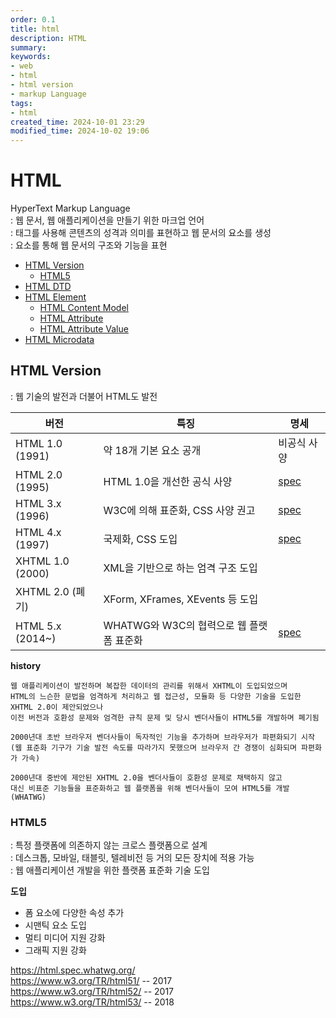```yaml
---
order: 0.1
title: html
description: HTML
summary:
keywords:
- web
- html
- html version
- markup Language
tags:
- html
created_time: 2024-10-01 23:29
modified_time: 2024-10-02 19:06
---
```


# HTML
HyperText Markup Language  
: 웹 문서, 웹 애플리케이션을 만들기 위한 마크업 언어  
: 태그를 사용해 콘텐츠의 성격과 의미를 표현하고 웹 문서의 요소를 생성  
: 요소를 통해 웹 문서의 구조와 기능을 표현  

- [HTML Version](#html-version)
  - [HTML5](#html5)
- [HTML DTD](./html-doctype.md)
- [HTML Element](./html-element.md)
  - [HTML Content Model](./html-content-model.md)
  - [HTML Attribute](./html-attribute.md)
  - [HTML Attribute Value](./html-attribute--value.md)
- [HTML Microdata](./html-microdata.md)



## HTML Version
: 웹 기술의 발전과 더불어 HTML도 발전

버전 | 특징 | 명세
---|---|---
HTML 1.0 (1991)  | 약 18개 기본 요소 공개 | 비공식 사양
HTML 2.0 (1995)  | HTML 1.0을 개선한 공식 사양 | [spec](https://www.w3.org/MarkUp/html-spec/html-spec_toc.html)
HTML 3.x (1996)  | W3C에 의해 표준화, CSS 사양 권고 | [spec](https://www.w3.org/TR/2018/SPSD-html32-20180315/)
HTML 4.x (1997)  | 국제화, CSS 도입 | [spec](https://www.w3.org/TR/1998/REC-html40-19980424/)
XHTML 1.0 (2000) | XML을 기반으로 하는 엄격 구조 도입  |
XHTML 2.0 (폐기) | XForm, XFrames, XEvents 등 도입 |
HTML 5.x (2014~) | WHATWG와 W3C의 협력으로 웹 플랫폼 표준화  | [spec](https://html.spec.whatwg.org/)


**history**
```
웹 애플리케이션이 발전하며 복잡한 데이터의 관리를 위해서 XHTML이 도입되었으며 
HTML의 느슨한 문법을 엄격하게 처리하고 웹 접근성, 모듈화 등 다양한 기술을 도입한 XHTML 2.0이 제안되었으나 
이전 버전과 호환성 문제와 엄격한 규칙 문제 및 당시 벤더사들이 HTML5를 개발하며 폐기됨

2000년대 초반 브라우저 벤더사들이 독자적인 기능을 추가하며 브라우저가 파편화되기 시작
(웹 표준화 기구가 기술 발전 속도를 따라가지 못했으며 브라우저 간 경쟁이 심화되며 파편화가 가속)

2000년대 중반에 제안된 XHTML 2.0을 벤더사들이 호환성 문제로 채택하지 않고 
대신 비표준 기능들을 표준화하고 웹 플랫폼을 위해 벤더사들이 모여 HTML5를 개발 (WHATWG)
```



### HTML5
: 특정 플랫폼에 의존하지 않는 크로스 플랫폼으로 설계  
: 데스크톱, 모바일, 태블릿, 텔레비전 등 거의 모든 장치에 적용 가능  
: 웹 애플리케이션 개발을 위한 플랫폼 표준화 기술 도입  

**도입**
- 폼 요소에 다양한 속성 추가
- 시맨틱 요소 도입
- 멀티 미디어 지원 강화
- 그래픽 지원 강화

https://html.spec.whatwg.org/    
https://www.w3.org/TR/html51/ -- 2017  
https://www.w3.org/TR/html52/ -- 2017  
https://www.w3.org/TR/html53/ -- 2018  
